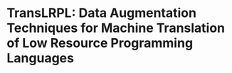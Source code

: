 # TransLRPL: Data Augmentation Techniques for Machine Translation of Low Resource Programming Languages
